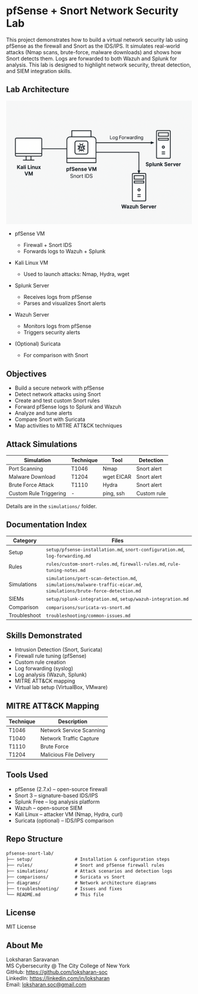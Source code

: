 # pfSense + Snort Network Security Lab

This project demonstrates how to build a virtual network security lab using pfSense as the firewall and Snort as the IDS/IPS. It simulates real-world attacks (Nmap scans, brute-force, malware downloads) and shows how Snort detects them. Logs are forwarded to both Wazuh and Splunk for analysis. This lab is designed to highlight network security, threat detection, and SIEM integration skills.

## Lab Architecture

![Network Diagram](diagrams/pfsense-snort-network.png)

- pfSense VM  
  - Firewall + Snort IDS  
  - Forwards logs to Wazuh + Splunk

- Kali Linux VM  
  - Used to launch attacks: Nmap, Hydra, wget

- Splunk Server  
  - Receives logs from pfSense  
  - Parses and visualizes Snort alerts

- Wazuh Server  
  - Monitors logs from pfSense  
  - Triggers security alerts

- (Optional) Suricata  
  - For comparison with Snort

## Objectives

- Build a secure network with pfSense
- Detect network attacks using Snort
- Create and test custom Snort rules
- Forward pfSense logs to Splunk and Wazuh
- Analyze and tune alerts
- Compare Snort with Suricata
- Map activities to MITRE ATT&CK techniques

## Attack Simulations

| Simulation              | Technique | Tool         | Detection      |
|------------------------|-----------|--------------|----------------|
| Port Scanning          | T1046     | Nmap         | Snort alert    |
| Malware Download       | T1204     | wget EICAR   | Snort alert    |
| Brute Force Attack     | T1110     | Hydra        | Snort alert    |
| Custom Rule Triggering | -         | ping, ssh    | Custom rule    |

Details are in the `simulations/` folder.

## Documentation Index

| Category     | Files |
|--------------|-------|
| Setup        | `setup/pfsense-installation.md`, `snort-configuration.md`, `log-forwarding.md` |
| Rules        | `rules/custom-snort-rules.md`, `firewall-rules.md`, `rule-tuning-notes.md`     |
| Simulations  | `simulations/port-scan-detection.md`, `simulations/malware-traffic-eicar.md`, `simulations/brute-force-detection.md` |
| SIEMs        | `setup/splunk-integration.md`, `setup/wazuh-integration.md`                   |
| Comparison   | `comparisons/suricata-vs-snort.md`                                            |
| Troubleshoot | `troubleshooting/common-issues.md`                                            |

## Skills Demonstrated

- Intrusion Detection (Snort, Suricata)
- Firewall rule tuning (pfSense)
- Custom rule creation
- Log forwarding (syslog)
- Log analysis (Wazuh, Splunk)
- MITRE ATT&CK mapping
- Virtual lab setup (VirtualBox, VMware)

## MITRE ATT&CK Mapping

| Technique | Description                        |
|-----------|------------------------------------|
| T1046     | Network Service Scanning           |
| T1040     | Network Traffic Capture            |
| T1110     | Brute Force                        |
| T1204     | Malicious File Delivery            |

## Tools Used

- pfSense (2.7.x) – open-source firewall
- Snort 3 – signature-based IDS/IPS
- Splunk Free – log analysis platform
- Wazuh – open-source SIEM
- Kali Linux – attacker VM (Nmap, Hydra, curl)
- Suricata (optional) – IDS/IPS comparison

## Repo Structure

```
pfsense-snort-lab/
├── setup/                # Installation & configuration steps
├── rules/                # Snort and pfSense firewall rules
├── simulations/          # Attack scenarios and detection logs
├── comparisons/          # Suricata vs Snort
├── diagrams/             # Network architecture diagrams
├── troubleshooting/      # Issues and fixes
└── README.md             # This file
```

## License

MIT License

## About Me

Loksharan Saravanan  
MS Cybersecurity @ The City College of New York  
GitHub: https://github.com/loksharan-soc  
LinkedIn: https://linkedin.com/in/loksharan  
Email: loksharan.soc@gmail.com
